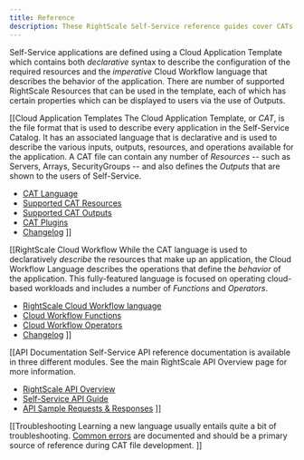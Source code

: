 ```yaml
---
title: Reference
description: These RightScale Self-Service reference guides cover CATs, the RightScale Cloud Workflow Language, API documentation, and troubleshooting.
---
```


Self-Service applications are defined using a Cloud Application Template which contains both _declarative_ syntax to describe the configuration of the required resources and the _imperative_ Cloud Workflow language that describes the behavior of the application. There are number of supported RightScale Resources that can be used in the template, each of which has certain properties which can be displayed to users via the use of Outputs.

[[Cloud Application Templates
The Cloud Application Template, or *CAT*, is the file format that is used to describe every application in the Self-Service Catalog. It has an associated language that is declarative and is used to describe the various inputs, outputs, resources, and operations available for the application. A CAT file can contain any number of _Resources_ -- such as Servers, Arrays, SecurityGroups -- and also defines the _Outputs_ that are shown to the users of Self-Service.
* [CAT Language](cat/v20161221/index.html)
* [Supported CAT Resources](cat/v20161221/ss_CAT_resources.html)
* [Supported CAT Outputs](cat/v20161221/ss_CAT_outputs.html)
* [CAT Plugins](cat/v20161221/ss_plugins.html)
* [Changelog](cat/changelog.html)
]]

[[RightScale Cloud Workflow
While the CAT language is used to declaratively _describe_ the resources that make up an application, the Cloud Workflow Language describes the operations that define the _behavior_ of the application. This fully-featured language is focused on operating cloud-based workloads and includes a number of _Functions_ and _Operators_.
* [RightScale Cloud Workflow language](rcl/v2/index.html)
* [Cloud Workflow Functions](rcl/v2/ss_RCL_functions.html)
* [Cloud Workflow Operators](rcl/v2/ss_RCL_operators.html)
* [Changelog](rcl/changelog.html)
]]

[[API Documentation
Self-Service API reference documentation is available in three different modules. See the main RightScale API Overview page for more information.
* [RightScale API Overview](/api/)
* [Self-Service API Guide](/ss/guides/ss_api_guide.html)
* [API Sample Requests & Responses](ss_api_sample_request_responses.html)
]]

[[Troubleshooting
Learning a new language usually entails quite a bit of troubleshooting. [Common errors](ss_common_error_messages.html) are documented and should be a primary source of reference during CAT file development.
]]
